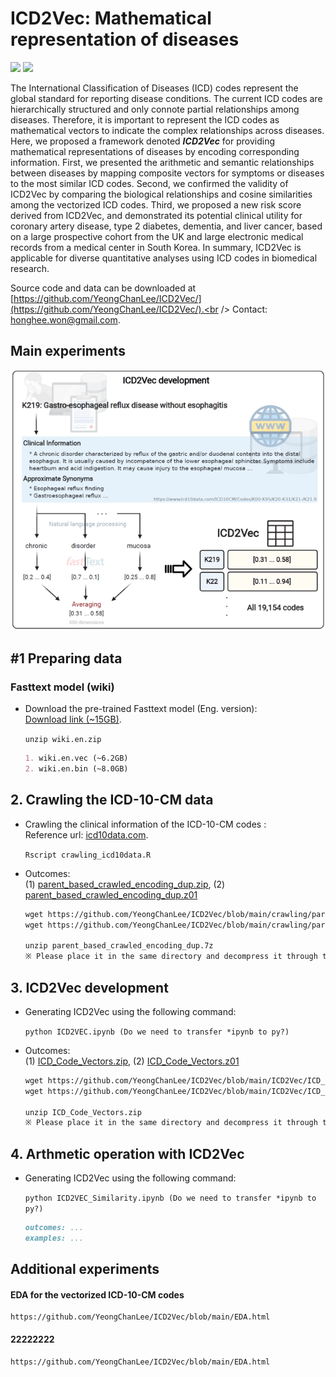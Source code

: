 # ICD2Vec: Mathematical representation of diseases
<img src="https://img.shields.io/badge/Python-3766AB?style=flat-square&logo=Python&logoColor=white"/></a>
<img src="https://img.shields.io/badge/R-276DC3?style=flat-square&logo=R&logoColor=white"/></a>

The International Classification of Diseases (ICD) codes represent the global standard for reporting disease conditions. The current ICD codes are hierarchically structured and only connote partial relationships among diseases. Therefore, it is important to represent the ICD codes as mathematical vectors to indicate the complex relationships across diseases. Here, we proposed a framework denoted **_ICD2Vec_** for providing mathematical representations of diseases by encoding corresponding information. First, we presented the arithmetic and semantic relationships between diseases by mapping composite vectors for symptoms or diseases to the most similar ICD codes. Second, we confirmed the validity of ICD2Vec by comparing the biological relationships and cosine similarities among the vectorized ICD codes. Third, we proposed a new risk score derived from ICD2Vec, and demonstrated its potential clinical utility for coronary artery disease, type 2 diabetes, dementia, and liver cancer, based on a large prospective cohort from the UK and large electronic medical records from a medical center in South Korea. In summary, ICD2Vec is applicable for diverse quantitative analyses using ICD codes in biomedical research.


Source code and data can be downloaded at [https://github.com/YeongChanLee/ICD2Vec/](https://github.com/YeongChanLee/ICD2Vec/).<br />
Contact: [honghee.won@gmail.com](mailto:honghee.won@gmail.com).<br />
## Main experiments

![Overview](https://github.com/YeongChanLee/ICD2Vec/blob/main/ICD2Vec/ICD2Vec_overview_abb.PNG)

## **#1 Preparing data**
### Fasttext model (wiki)
- Download the pre-trained Fasttext model (Eng. version):<br />
[Download link (~15GB)](https://dl.fbaipublicfiles.com/fasttext/vectors-wiki/wiki.en.zip). 

    `unzip wiki.en.zip`
    ```markdown
    1. wiki.en.vec (~6.2GB)
    2. wiki.en.bin (~8.0GB)
    ```

## **2. Crawling the ICD-10-CM data**
- Crawling the clinical information of the ICD-10-CM codes :<br />
Reference url: [icd10data.com](https://www.icd10data.com/). 

    `Rscript crawling_icd10data.R`

- Outcomes: <br />
(1) [parent_based_crawled_encoding_dup.zip](https://github.com/YeongChanLee/ICD2Vec/blob/main/crawling/parent_based_crawled_encoding_dup.zip), (2) [parent_based_crawled_encoding_dup.z01](https://github.com/YeongChanLee/ICD2Vec/blob/main/crawling/parent_based_crawled_encoding_dup.z01)

    ```markdown
    wget https://github.com/YeongChanLee/ICD2Vec/blob/main/crawling/parent_based_crawled_encoding_dup.zip
    wget https://github.com/YeongChanLee/ICD2Vec/blob/main/crawling/parent_based_crawled_encoding_dup.z01

    unzip parent_based_crawled_encoding_dup.7z
    ※ Please place it in the same directory and decompress it through the .zip format file.
    ```
    


## **3. ICD2Vec development**
- Generating ICD2Vec using the following command:<br />

    `python ICD2VEC.ipynb (Do we need to transfer *ipynb to py?)`

- Outcomes: <br />
(1) [ICD_Code_Vectors.zip](https://github.com/YeongChanLee/ICD2Vec/blob/main/ICD2Vec/ICD_Code_Vectors.zip), (2) [ICD_Code_Vectors.z01](https://github.com/YeongChanLee/ICD2Vec/blob/main/ICD2Vec/ICD_Code_Vectors.z01)

    ```markdown
    wget https://github.com/YeongChanLee/ICD2Vec/blob/main/ICD2Vec/ICD_Code_Vectors.zip
    wget https://github.com/YeongChanLee/ICD2Vec/blob/main/ICD2Vec/ICD_Code_Vectors.z01
    
    unzip ICD_Code_Vectors.zip
    ※ Please place it in the same directory and decompress it through the .zip format file.
    ```
    
## **4. Arthmetic operation with ICD2Vec**
- Generating ICD2Vec using the following command:<br />

    `python ICD2VEC_Similarity.ipynb (Do we need to transfer *ipynb to py?)`

    ```markdown
    outcomes: ...
    examples: ...
    ```

## Additional experiments
#### EDA for the vectorized ICD-10-CM codes
    https://github.com/YeongChanLee/ICD2Vec/blob/main/EDA.html

#### 22222222
    https://github.com/YeongChanLee/ICD2Vec/blob/main/EDA.html

